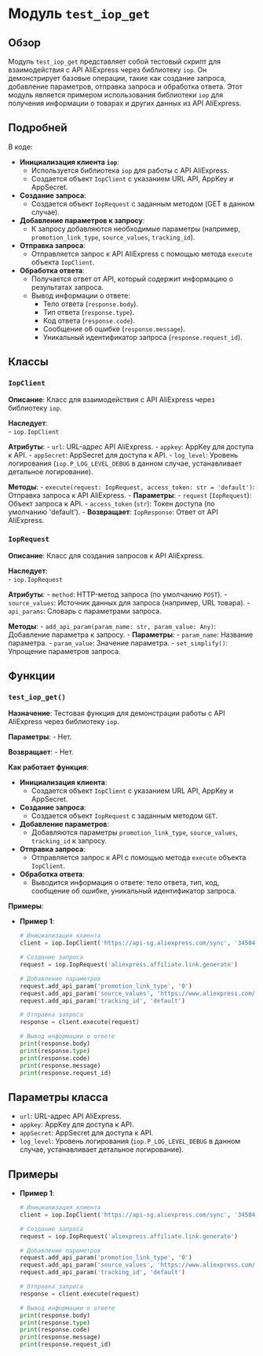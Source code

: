 # Модуль `test_iop_get`

## Обзор

Модуль `test_iop_get` представляет собой тестовый скрипт для взаимодействия с API AliExpress через библиотеку `iop`. 
Он демонстрирует базовые операции, такие как создание запроса, добавление параметров, отправка запроса и обработка ответа. 
Этот модуль является примером использования библиотеки `iop` для получения информации о товарах и других данных из API AliExpress.

## Подробней

В коде:

- **Инициализация клиента `iop`**: 
    - Используется библиотека `iop` для работы с API AliExpress. 
    - Создается объект `IopClient` с указанием URL API, AppKey и AppSecret.
- **Создание запроса**:
    - Создается объект `IopRequest` с заданным методом (GET в данном случае). 
- **Добавление параметров к запросу**: 
    - К запросу добавляются необходимые параметры (например, `promotion_link_type`, `source_values`, `tracking_id`).
- **Отправка запроса**: 
    - Отправляется запрос к API AliExpress с помощью метода `execute` объекта `IopClient`.
- **Обработка ответа**:
    - Получается ответ от API, который содержит информацию о результатах запроса.
    - Вывод информации о ответе:
        - Тело ответа (`response.body`).
        - Тип ответа (`response.type`).
        - Код ответа (`response.code`).
        - Сообщение об ошибке (`response.message`).
        - Уникальный идентификатор запроса (`response.request_id`).

## Классы

### `IopClient`

**Описание**:  Класс для взаимодействия с API AliExpress через библиотеку `iop`.

**Наследует**:  
    - `iop.IopClient` 

**Атрибуты**:
    - `url`: URL-адрес API AliExpress.
    - `appkey`:  AppKey для доступа к API.
    - `appSecret`: AppSecret для доступа к API.
    - `log_level`:  Уровень логирования (`iop.P_LOG_LEVEL_DEBUG` в данном случае, устанавливает детальное логирование).

**Методы**:
    - `execute(request: IopRequest, access_token: str = 'default')`: Отправка запроса к API AliExpress.
        - **Параметры**:
            - `request` (`IopRequest`):  Объект запроса к API.
            - `access_token` (`str`):  Токен доступа (по умолчанию 'default').
        - **Возвращает**:  `IopResponse`: Ответ от API AliExpress.

### `IopRequest`

**Описание**:  Класс для создания запросов к API AliExpress.

**Наследует**:  
    - `iop.IopRequest` 

**Атрибуты**:
    - `method`:  HTTP-метод запроса (по умолчанию `POST`). 
    - `source_values`:  Источник данных для запроса (например, URL товара).
    - `api_params`:  Словарь с параметрами запроса.

**Методы**:
    - `add_api_param(param_name: str, param_value: Any)`:  Добавление параметра к запросу.
        - **Параметры**:
            - `param_name`:  Название параметра.
            - `param_value`: Значение параметра.
    - `set_simplify()`:  Упрощение параметров запроса. 

## Функции

### `test_iop_get()`

**Назначение**:  Тестовая функция для демонстрации работы с API AliExpress через библиотеку `iop`.

**Параметры**:
    - Нет.

**Возвращает**: 
    - Нет.

**Как работает функция**:

- **Инициализация клиента**: 
    - Создается объект `IopClient` с указанием URL API, AppKey и AppSecret.
- **Создание запроса**: 
    - Создается объект `IopRequest` с заданным методом `GET`. 
- **Добавление параметров**:
    - Добавляются параметры `promotion_link_type`, `source_values`, `tracking_id` к запросу.
- **Отправка запроса**: 
    - Отправляется запрос к API с помощью метода `execute` объекта `IopClient`.
- **Обработка ответа**:
    - Выводится информация о ответе: тело ответа, тип, код, сообщение об ошибке, уникальный идентификатор запроса.

**Примеры**: 

- **Пример 1**: 
    ```python
    # Инициализация клиента
    client = iop.IopClient('https://api-sg.aliexpress.com/sync', '345846782', 'e1b26aac391d1bc3987732af93eb26aabc391d187732af93')

    # Создание запроса
    request = iop.IopRequest('aliexpress.affiliate.link.generate')

    # Добавление параметров
    request.add_api_param('promotion_link_type', '0')
    request.add_api_param('source_values', 'https://www.aliexpress.com/item/1005005058280371.html')
    request.add_api_param('tracking_id', 'default')

    # Отправка запроса
    response = client.execute(request)

    # Вывод информации о ответе
    print(response.body)
    print(response.type)
    print(response.code)
    print(response.message)
    print(response.request_id)
    ```

## Параметры класса

- `url`: URL-адрес API AliExpress.
- `appkey`:  AppKey для доступа к API.
- `appSecret`: AppSecret для доступа к API.
- `log_level`:  Уровень логирования (`iop.P_LOG_LEVEL_DEBUG` в данном случае, устанавливает детальное логирование).

## Примеры

- **Пример 1**: 
    ```python
    # Инициализация клиента
    client = iop.IopClient('https://api-sg.aliexpress.com/sync', '345846782', 'e1b26aac391d1bc3987732af93eb26aabc391d187732af93')

    # Создание запроса
    request = iop.IopRequest('aliexpress.affiliate.link.generate')

    # Добавление параметров
    request.add_api_param('promotion_link_type', '0')
    request.add_api_param('source_values', 'https://www.aliexpress.com/item/1005005058280371.html')
    request.add_api_param('tracking_id', 'default')

    # Отправка запроса
    response = client.execute(request)

    # Вывод информации о ответе
    print(response.body)
    print(response.type)
    print(response.code)
    print(response.message)
    print(response.request_id)
    ```